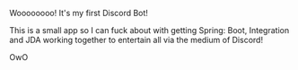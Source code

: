 
Woooooooo! It's my first Discord Bot! 

This is a small app so I can fuck about with getting Spring: Boot, Integration 
and JDA working together to entertain all via the medium of Discord!

OwO







